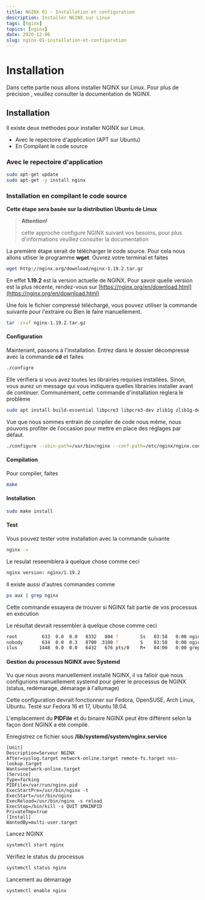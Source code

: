 ```yaml
---
title: NGINX 01 - Installation et configuration
description: Installer NGINX sur Linux
tags: [nginx]
topics: [nginx]
date: 2020-12-06
slug: nginx-01-installation-et-configuration
---
```


# Installation

Dans cette partie nous allons installer NGINX sur Linux. Pour plus de précision , veuillez consulter la documentation de NGINX.

<action-button type="doc" text="Documentation" link="https://www.nginx.com/resources/wiki/start/topics/tutorials/install/"></action-button>

## Installation

Il existe deux méthodes pour installer NGINX sur Linux.

- Avec le repectoire d'application (APT sur Ubuntu)
- En Compilant le code source

### Avec le repectoire d'application

```bash
sudo apt-get update
sudo apt-get -y install nginx
```

### Installation en compilant le code source

**Cette étape sera basée sur la distribution Ubuntu de Linux**

> **Attention!**
>
> cette approche configure NGINX suivant vos besoins, pour plus d'informations veuillez consulter la documentation

La première étape serait de télécharger le code source. Pour cela nous allons utliser le programme **wget**. Ouvrez votre terminal et faites

```bash
wget http://nginx.org/download/nginx-1.19.2.tar.gz
```

En effet **1.19.2** est la version actuelle de NGINX. Pour savoir quelle version est la plus récente, rendez-vous sur [https://nginx.org/en/download.html](https://nginx.org/en/download.html)

Une fois le fichier compressé téléchargé, vous pouvez utiliser la commande suivante pour l'extraire ou Bien le faire manuellement.

```bash
tar -zxvf nginx-1.19.2.tar.gz
```

#### Configuration

Maintenant, passons à l'installation. Entrez dans le dossier décompressé avec la commande **cd** et faites

```bash
./configre
```

Elle vérifiera si vous avez toutes les librairies requises installées. Sinon, vous aurez un message qui vous indiquera quelles librairies installer avant de continuer. Communément, cette commande d'installation règlera le problème

```bash
sudo apt install build-essential libpcre3 libpcre3-dev zlib1g zlib1g-dev libssl-dev
```

Vue que nous sommes entrain de conpiler de code nous même, nous pouvons profiter de l'occasion pour mettre en place des réglages par défaut.

```bash
./configure --sbin-path=/usr/bin/nginx --conf-path=/etc/nginx/nginx.conf --error-log-path=/var/log/nginx/error.log --http-log-path=/var/log/nginx/access.log --with-pcre --pid-path=/var/run/nginx.pid --with-http_ssl_module
```

#### Compilation

Pour compiler, faites

```bash
make
```

#### Installation

```bash
sudo make install
```

#### Test

Vous pouvez tester votre installation avec la commande suivante

```bash
nginx -v
```

Le resulat reseemblera à quelque chose comme ceci

```bash
nginx version: nginx/1.19.2
```

Il existe aussi d'autres commandes comme

```bash
ps aux | grep nginx
```

Cette commande essayera de trouver si NGINX fait partie de vos processus en exécution

Le résultat devrait ressembler à quelque chose comme ceci

```bash
root         633  0.0  0.0   8332   804 ?        Ss   03:58   0:00 nginx: master process /usr/bin/nginx
nobody       634  0.0  0.3   8700  3100 ?        S    03:58   0:00 nginx: worker process
ilus        1448  0.0  0.0   6432   676 pts/0    R+   04:00   0:00 grep --color=auto --exclude-dir=.bzr --exclude-dir=CVS --exclude-dir=.git --exclude-dir=.hg --exclude-dir=.svn --exclude-dir=.idea --exclude-dir=.tox nginx
```

#### Gestion du processus NGINX avec Systemd

Vu que nous avons manuellement installé NGINX, il va falloir que nous configurions manuellement systemd pour gérer le processus de NGINX (status, redémarage, démarage à l'allumage)

Cette configuration devrait fonctionner sur Fedora, OpenSUSE, Arch Linux, Ubuntu. Testé sur Fedora 16 et 17, Ubuntu 18.04.

L'emplacement du **PIDFile** et du binaire NGINX peut être différent selon la façon dont NGINX a été compilé.

Enregistrez ce fichier sous **/lib/systemd/system/nginx.service**

```shell
[Unit]
Description=Serveur NGINX
After=syslog.target network-online.target remote-fs.target nss-lookup.target
Wants=network-online.target
[Service]
Type=forking
PIDFile=/var/run/nginx.pid
ExecStartPre=/usr/bin/nginx -t
ExecStart=/usr/bin/nginx
ExecReload=/usr/bin/nginx -s reload
ExecStop=/bin/kill -s QUIT $MAINPID
PrivateTmp=true
[Install]
WantedBy=multi-user.target
```

Lancez NGINX

```bash
systemctl start nginx
```

Vérifiez le status du processus

```bash
systemctl status nginx
```

Lancement au démarrage

```bash
systemctl enable nginx
```
